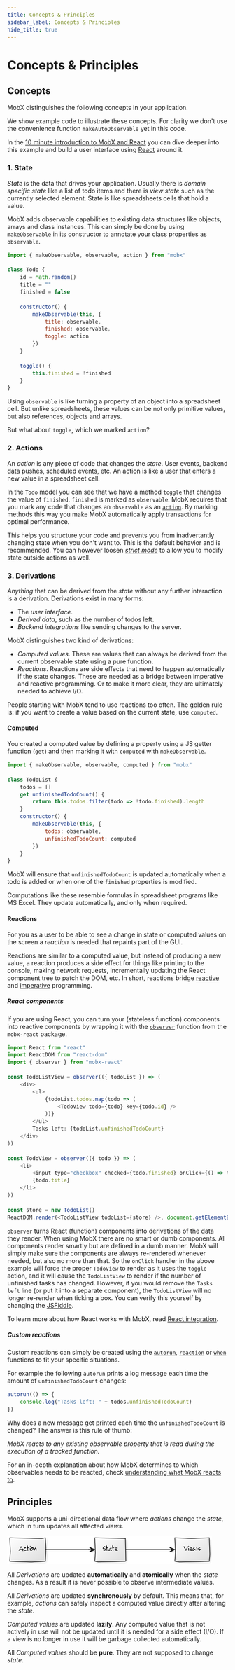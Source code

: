 ```yaml
---
title: Concepts & Principles
sidebar_label: Concepts & Principles
hide_title: true
---
```


# Concepts & Principles

## Concepts

MobX distinguishes the following concepts in your application.

We show example code to illustrate these concepts. For clarity we don't use the convenience function `makeAutoObservable` yet in this code.

In the [10 minute introduction to MobX and React](https://mobx.js.org/getting-started) you can dive deeper into this example and build a user interface using [React](https://facebook.github.io/react/) around it.

### 1. State

_State_ is the data that drives your application.
Usually there is _domain specific state_ like a list of todo items and there is _view state_ such as the currently selected element.
State is like spreadsheets cells that hold a value.

MobX adds observable capabilities to existing data structures like objects, arrays and class instances.
This can simply be done by using `makeObservable` in its constructor to annotate your class properties as `observable`.

```javascript
import { makeObservable, observable, action } from "mobx"

class Todo {
    id = Math.random()
    title = ""
    finished = false

    constructor() {
        makeObservable(this, {
            title: observable,
            finished: observable,
            toggle: action
        })
    }

    toggle() {
        this.finished = !finished
    }
}
```

Using `observable` is like turning a property of an object into a spreadsheet cell.
But unlike spreadsheets, these values can be not only primitive values, but also references, objects and arrays.

But what about `toggle`, which we marked `action`?

### 2. Actions

An _action_ is any piece of code that changes the _state_. User events, backend data pushes, scheduled events, etc.
An action is like a user that enters a new value in a spreadsheet cell.

In the `Todo` model you can see that we have a method `toggle` that changes the value of `finished`. `finished` is marked as `observable`. MobX requires that you mark any code that changes an `observable` as an [`action`](../refguide/action.md).
By marking methods this way you make MobX automatically apply transactions for optimal performance.

This helps you structure your code and prevents you from inadvertantly changing state when you don't want to. This is the default behavior and is recommended.
You can however loosen [_strict mode_](../refguide/api##-enforceactions-) to allow you to modify state outside actions as well.

### 3. Derivations

_Anything_ that can be derived from the _state_ without any further interaction is a derivation.
Derivations exist in many forms:

-   The _user interface_.
-   _Derived data_, such as the number of todos left.
-   _Backend integrations_ like sending changes to the server.

MobX distinguishes two kind of derivations:

-   _Computed values_. These are values that can always be derived from the current observable state using a pure function.
-   _Reactions_. Reactions are side effects that need to happen automatically if the state changes. These are needed as a bridge between imperative and reactive programming. Or to make it more clear, they are ultimately needed to achieve I/O.

People starting with MobX tend to use reactions too often.
The golden rule is: if you want to create a value based on the current state, use `computed`.

#### Computed

You created a computed value by defining a property using a JS getter function (`get`) and then marking it with `computed` with `makeObservable`.

```javascript
import { makeObservable, observable, computed } from "mobx"

class TodoList {
    todos = []
    get unfinishedTodoCount() {
        return this.todos.filter(todo => !todo.finished).length
    }
    constructor() {
        makeObservable(this, {
            todos: observable,
            unfinishedTodoCount: computed
        })
    }
}
```

MobX will ensure that `unfinishedTodoCount` is updated automatically when a todo is added or when one of the `finished` properties is modified.

Computations like these resemble formulas in spreadsheet programs like MS Excel. They update automatically, and only when required.

#### Reactions

For you as a user to be able to see a change in state or computed values on the screen a _reaction_ is needed that repaints part of the GUI.

Reactions are similar to a computed value, but instead of producing a new value, a reaction produces a side effect for things like printing to the console, making network requests, incrementally updating the React component tree to patch the DOM, etc.
In short, reactions bridge [reactive](https://en.wikipedia.org/wiki/Reactive_programming) and [imperative](https://en.wikipedia.org/wiki/Imperative_programming) programming.

##### React components

If you are using React, you can turn your (stateless function) components into reactive components by wrapping it with the [`observer`](http://mobxjs.github.io/mobx/react/react-integration.html) function from the `mobx-react` package.

```javascript
import React from "react"
import ReactDOM from "react-dom"
import { observer } from "mobx-react"

const TodoListView = observer(({ todoList }) => (
    <div>
        <ul>
            {todoList.todos.map(todo => (
                <TodoView todo={todo} key={todo.id} />
            ))}
        </ul>
        Tasks left: {todoList.unfinishedTodoCount}
    </div>
))

const TodoView = observer(({ todo }) => (
    <li>
        <input type="checkbox" checked={todo.finished} onClick={() => todo.toggle()} />
        {todo.title}
    </li>
))

const store = new TodoList()
ReactDOM.render(<TodoListView todoList={store} />, document.getElementById("mount"))
```

`observer` turns React (function) components into derivations of the data they render.
When using MobX there are no smart or dumb components.
All components render smartly but are defined in a dumb manner. MobX will simply make sure the components are always re-rendered whenever needed, but also no more than that. So the `onClick` handler in the above example will force the proper `TodoView` to render as it uses the `toggle` action, and it will cause the `TodoListView` to render if the number of unfinished tasks has changed.
However, if you would remove the `Tasks left` line (or put it into a separate component), the `TodoListView` will no longer re-render when ticking a box. You can verify this yourself by changing the [JSFiddle](https://jsfiddle.net/mweststrate/wv3yopo0/).

To learn more about how React works with MobX, read [React integration](../react/react-integration.md).

##### Custom reactions

Custom reactions can simply be created using the [`autorun`](../refguide/autorun.md),
[`reaction`](../refguide/reaction.md) or [`when`](../refguide/when.md) functions to fit your specific situations.

For example the following `autorun` prints a log message each time the amount of `unfinishedTodoCount` changes:

```javascript
autorun(() => {
    console.log("Tasks left: " + todos.unfinishedTodoCount)
})
```

Why does a new message get printed each time the `unfinishedTodoCount` is changed? The answer is this rule of thumb:

_MobX reacts to any existing observable property that is read during the execution of a tracked function._

For an in-depth explanation about how MobX determines to which observables needs to be reacted, check [understanding what MobX reacts to](../best/react.md).

## Principles

MobX supports a uni-directional data flow where _actions_ change the _state_, which in turn updates all affected _views_.

![Action, State, View](../assets/action-state-view.png)

All _Derivations_ are updated **automatically** and **atomically** when the _state_ changes. As a result it is never possible to observe intermediate values.

All _Derivations_ are updated **synchronously** by default. This means that, for example, _actions_ can safely inspect a computed value directly after altering the _state_.

_Computed values_ are updated **lazily**. Any computed value that is not actively in use will not be updated until it is needed for a side effect (I/O).
If a view is no longer in use it will be garbage collected automatically.

All _Computed values_ should be **pure**. They are not supposed to change _state_.
